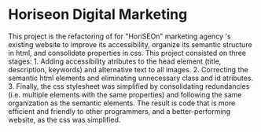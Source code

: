 # Horiseon Digital Marketing
This project is the refactoring of  for "HoriSEOn" marketing agency 's existing website to improve its accessibility, organize its semantic structure in html, and consolidate properties in css.
This project consisted on three stages:
    1. Adding accessibility atributes to the head element (title, description, keywords) and alternative text to all images.
    2. Correcting the semantic html elements and eliminating unnecessary class and id atributes.
    3. Finally, the css stylesheet was simplified by consolidating redundancies (i.e. multiple elements with the same properties) and following the same organization as the semantic elements.
The result is code that is more efficient and friendly to other programmers, and a better-performing website, as the css was simplified.
